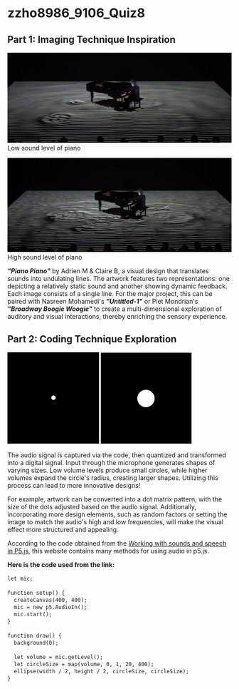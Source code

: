 # **zzho8986_9106_Quiz8**
 
## **Part 1: Imaging Technique Inspiration**

![An image of low piano sound level](/assets/piano1.png)
Low sound level of piano

![An image of high piano sound level](/assets/piano2.png)
High sound level of piano

__*"Piano Piano"*__ by Adrien M & Claire B, a visual design that translates sounds into undulating lines. The artwork features two representations: one depicting a relatively static sound and another showing dynamic feedback. Each image consists of a single line. For the major project, this can be paired with Nasreen Mohamedi's __*"Untitled-1"*__ or Piet Mondrian's __*"Broadway Boogie Woogie"*__ to create a multi-dimensional exploration of auditory and visual interactions, thereby enriching the sensory experience.

## **Part 2: Coding Technique Exploration**

![An image of Low sound level](/assets/sound1.png)
![An image of High sound level](/assets/sound2.png)

The audio signal is captured via the code, then quantized and transformed into a digital signal. Input through the microphone generates shapes of varying sizes. Low volume levels produce small circles, while higher volumes expand the circle's radius, creating larger shapes. Utilizing this process can lead to more innovative designs!

For example, artwork can be converted into a dot matrix pattern, with the size of the dots adjusted based on the audio signal. Additionally, incorporating more design elements, such as random factors or setting the image to match the audio's high and low frequencies, will make the visual effect more structured and appealing.

According to the code obtained from the [Working with sounds and speech in P5.js](https://medium.spatialpixel.com/sounds-bd05429aba38), this website contains many methods for using audio in p5.js.

**Here is the code used from the link:**
```
let mic;

function setup() {
  createCanvas(400, 400);
  mic = new p5.AudioIn();
  mic.start();
}

function draw() {
  background(0);

  let volume = mic.getLevel(); 
  let circleSize = map(volume, 0, 1, 20, 400); 
  ellipse(width / 2, height / 2, circleSize, circleSize);
}
```